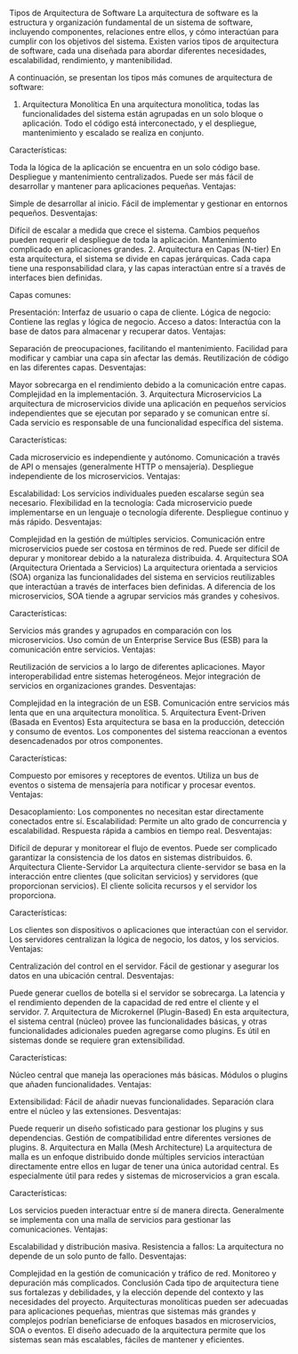 Tipos de Arquitectura de Software
La arquitectura de software es la estructura y organización fundamental de un sistema de software, incluyendo componentes, relaciones entre ellos, y cómo interactúan para cumplir con los objetivos del sistema. Existen varios tipos de arquitectura de software, cada una diseñada para abordar diferentes necesidades, escalabilidad, rendimiento, y mantenibilidad.

A continuación, se presentan los tipos más comunes de arquitectura de software:

1. Arquitectura Monolítica
En una arquitectura monolítica, todas las funcionalidades del sistema están agrupadas en un solo bloque o aplicación. Todo el código está interconectado, y el despliegue, mantenimiento y escalado se realiza en conjunto.

Características:

Toda la lógica de la aplicación se encuentra en un solo código base.
Despliegue y mantenimiento centralizados.
Puede ser más fácil de desarrollar y mantener para aplicaciones pequeñas.
Ventajas:

Simple de desarrollar al inicio.
Fácil de implementar y gestionar en entornos pequeños.
Desventajas:

Difícil de escalar a medida que crece el sistema.
Cambios pequeños pueden requerir el despliegue de toda la aplicación.
Mantenimiento complicado en aplicaciones grandes.
2. Arquitectura en Capas (N-tier)
En esta arquitectura, el sistema se divide en capas jerárquicas. Cada capa tiene una responsabilidad clara, y las capas interactúan entre sí a través de interfaces bien definidas.

Capas comunes:

Presentación: Interfaz de usuario o capa de cliente.
Lógica de negocio: Contiene las reglas y lógica de negocio.
Acceso a datos: Interactúa con la base de datos para almacenar y recuperar datos.
Ventajas:

Separación de preocupaciones, facilitando el mantenimiento.
Facilidad para modificar y cambiar una capa sin afectar las demás.
Reutilización de código en las diferentes capas.
Desventajas:

Mayor sobrecarga en el rendimiento debido a la comunicación entre capas.
Complejidad en la implementación.
3. Arquitectura Microservicios
La arquitectura de microservicios divide una aplicación en pequeños servicios independientes que se ejecutan por separado y se comunican entre sí. Cada servicio es responsable de una funcionalidad específica del sistema.

Características:

Cada microservicio es independiente y autónomo.
Comunicación a través de API o mensajes (generalmente HTTP o mensajería).
Despliegue independiente de los microservicios.
Ventajas:

Escalabilidad: Los servicios individuales pueden escalarse según sea necesario.
Flexibilidad en la tecnología: Cada microservicio puede implementarse en un lenguaje o tecnología diferente.
Despliegue continuo y más rápido.
Desventajas:

Complejidad en la gestión de múltiples servicios.
Comunicación entre microservicios puede ser costosa en términos de red.
Puede ser difícil de depurar y monitorear debido a la naturaleza distribuida.
4. Arquitectura SOA (Arquitectura Orientada a Servicios)
La arquitectura orientada a servicios (SOA) organiza las funcionalidades del sistema en servicios reutilizables que interactúan a través de interfaces bien definidas. A diferencia de los microservicios, SOA tiende a agrupar servicios más grandes y cohesivos.

Características:

Servicios más grandes y agrupados en comparación con los microservicios.
Uso común de un Enterprise Service Bus (ESB) para la comunicación entre servicios.
Ventajas:

Reutilización de servicios a lo largo de diferentes aplicaciones.
Mayor interoperabilidad entre sistemas heterogéneos.
Mejor integración de servicios en organizaciones grandes.
Desventajas:

Complejidad en la integración de un ESB.
Comunicación entre servicios más lenta que en una arquitectura monolítica.
5. Arquitectura Event-Driven (Basada en Eventos)
Esta arquitectura se basa en la producción, detección y consumo de eventos. Los componentes del sistema reaccionan a eventos desencadenados por otros componentes.

Características:

Compuesto por emisores y receptores de eventos.
Utiliza un bus de eventos o sistema de mensajería para notificar y procesar eventos.
Ventajas:

Desacoplamiento: Los componentes no necesitan estar directamente conectados entre sí.
Escalabilidad: Permite un alto grado de concurrencia y escalabilidad.
Respuesta rápida a cambios en tiempo real.
Desventajas:

Difícil de depurar y monitorear el flujo de eventos.
Puede ser complicado garantizar la consistencia de los datos en sistemas distribuidos.
6. Arquitectura Cliente-Servidor
La arquitectura cliente-servidor se basa en la interacción entre clientes (que solicitan servicios) y servidores (que proporcionan servicios). El cliente solicita recursos y el servidor los proporciona.

Características:

Los clientes son dispositivos o aplicaciones que interactúan con el servidor.
Los servidores centralizan la lógica de negocio, los datos, y los servicios.
Ventajas:

Centralización del control en el servidor.
Fácil de gestionar y asegurar los datos en una ubicación central.
Desventajas:

Puede generar cuellos de botella si el servidor se sobrecarga.
La latencia y el rendimiento dependen de la capacidad de red entre el cliente y el servidor.
7. Arquitectura de Microkernel (Plugin-Based)
En esta arquitectura, el sistema central (núcleo) provee las funcionalidades básicas, y otras funcionalidades adicionales pueden agregarse como plugins. Es útil en sistemas donde se requiere gran extensibilidad.

Características:

Núcleo central que maneja las operaciones más básicas.
Módulos o plugins que añaden funcionalidades.
Ventajas:

Extensibilidad: Fácil de añadir nuevas funcionalidades.
Separación clara entre el núcleo y las extensiones.
Desventajas:

Puede requerir un diseño sofisticado para gestionar los plugins y sus dependencias.
Gestión de compatibilidad entre diferentes versiones de plugins.
8. Arquitectura en Malla (Mesh Architecture)
La arquitectura de malla es un enfoque distribuido donde múltiples servicios interactúan directamente entre ellos en lugar de tener una única autoridad central. Es especialmente útil para redes y sistemas de microservicios a gran escala.

Características:

Los servicios pueden interactuar entre sí de manera directa.
Generalmente se implementa con una malla de servicios para gestionar las comunicaciones.
Ventajas:

Escalabilidad y distribución masiva.
Resistencia a fallos: La arquitectura no depende de un solo punto de fallo.
Desventajas:

Complejidad en la gestión de comunicación y tráfico de red.
Monitoreo y depuración más complicados.
Conclusión
Cada tipo de arquitectura tiene sus fortalezas y debilidades, y la elección depende del contexto y las necesidades del proyecto. Arquitecturas monolíticas pueden ser adecuadas para aplicaciones pequeñas, mientras que sistemas más grandes y complejos podrían beneficiarse de enfoques basados en microservicios, SOA o eventos. El diseño adecuado de la arquitectura permite que los sistemas sean más escalables, fáciles de mantener y eficientes.
